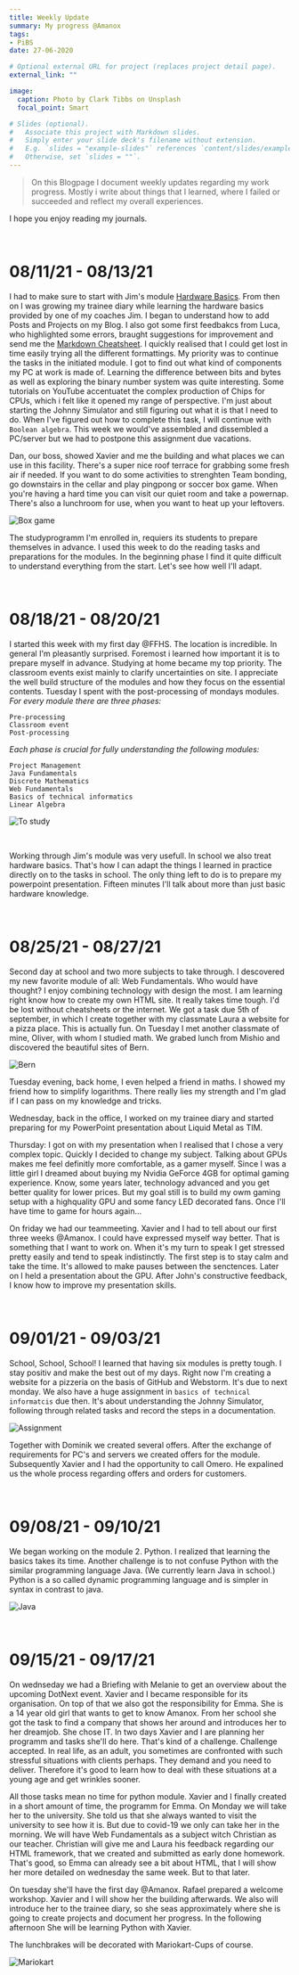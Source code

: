 ```yaml
---
title: Weekly Update
summary: My progress @Amanox
tags:
- PiBS
date: 27-06-2020

# Optional external URL for project (replaces project detail page).
external_link: ""

image:
  caption: Photo by Clark Tibbs on Unsplash
  focal_point: Smart

# Slides (optional).
#   Associate this project with Markdown slides.
#   Simply enter your slide deck's filename without extension.
#   E.g. `slides = "example-slides"` references `content/slides/example-slides.md`.
#   Otherwise, set `slides = ""`.
---
```

> On this Blogpage I document weekly updates regarding my work progress. Mostly i write about things that I learned, where I failed or succeeded and reflect my overall experiences.

I hope you enjoy reading my journals.

<br>

08/11/21 - 08/13/21
======================

I had to make sure to start with Jim's module [Hardware Basics](https://yonea-koch.netlify.app/project/hardware-basics/). From then on I was growing my trainee diary while learning the hardware basics provided by one of my coaches Jim. I began to understand how to add Posts and Projects on my Blog. I also got some first feedbakcs from Luca, who highlighted some errors, braught suggestions for improvement and send me the [Markdown Cheatsheet](https://github.com/adam-p/markdown-here/wiki/Markdown-Cheatsheet#code). I quickly realised that I could get lost in time easily trying all the different formattings. My priority was to continue the tasks in the initiated module. I got to find out what kind of components my PC at work is made of. Learning the difference between bits and bytes as well as exploring the binary number system was quite interesting. Some tutorials on YouTube accentuatet the complex production of Chips for CPUs, which i felt like it opened my range of perspective. I'm just about starting the Johnny Simulator and still figuring out what it is that I need to do. When I've figured out how to complete this task, I will continue with `Boolean algebra`. This week we would've assembled and dissembled a PC/server but we had to postpone this assignment due vacations.

Dan, our boss, showed Xavier and me the building and what places we can use in this facility. There's a super nice roof terrace for grabbing some fresh air if needed. If you want to do some activities to strenghten Team bonding, go downstairs in the cellar and play pingpong or soccer box game. When you're having a hard time you can visit our quiet room and take a powernap. There's also a lunchroom for use, when you want to heat up your leftovers.

![Box game](boxgame.jpg "<b>Box game</b> (Unsplash: Stefan Steinbauer)")

The studyprogramm I'm enrolled in, requiers its students to prepare themselves in advance. I used this week to do the reading tasks and preparations for the modules. In the beginning phase I find it quite difficult to understand everything from the start. Let's see how well I'll adapt.

<br>

08/18/21 - 08/20/21
======================

I started this week with my first day @FFHS. The location is incredible. In general I'm pleasantly surprised. Foremost i learned how important it is to prepare myself in advance. Studying at home became my top priority. The classroom events exist mainly to clarify uncertainties on site. I appreciate the well build structure of the modules and how they focus on the essential contents. Tuesday I spent with the post-processing of mondays modules. *For every module there are three phases:*  

```
Pre-processing
Classroom event
Post-processing
```

*Each phase is crucial for fully understanding the following modules:*  

```
Project Management
Java Fundamentals
Discrete Mathematics
Web Fundamentals
Basics of technical informatics
Linear Algebra
```

![To study](study.jpg "<b>To study</b> (Unsplash: Gery Wibowo)")

<br>

Working through Jim's module was very usefull. In school we also treat hardware basics. That's how I can adapt the things I learned in practice directly on to the tasks in school. The only thing left to do is to prepare my powerpoint presentation. Fifteen minutes I'll talk about more than just basic hardware knowledge. 

<br>

08/25/21 - 08/27/21
====================

Second day at school and two more subjects to take through. I descovered my new favorite module of all: Web Fundamentals. Who would have thought? I enjoy combining technology with design the most. I am learning right know how to create my own HTML site. It really takes time tough. I'd be lost without cheatsheets or the internet. We got a task due 5th of september, in which I create together with my classmate Laura a website for a pizza place. This is actually fun.
On Tuesday I met another classmate of mine, Oliver, with whom I studied math. We grabed lunch from Mishio and discovered the beautiful sites of Bern. 

![Bern](bern.jpg "<b>Bern</b> (Unsplash: Gül ORL)")

Tuesday evening, back home, I even helped a friend in maths. I showed my friend how to simplify logarithms. There really lies my strength and I'm glad if I can pass on my knowledge and tricks. 

Wednesday, back in the office, I worked on my trainee diary and started preparing for my PowerPoint presentation about Liquid Metal as TIM.

Thursday: I got on with my presentation when I realised that I chose a very complex topic. Quickly I decided to change my subject. Talking about GPUs makes me feel definitly more comfortable, as a gamer myself. Since I was a little girl I dreamed about buying my Nvidia GeForce 4GB for optimal gaming experience. Know, some years later, technology advanced and you get better quality for lower prices. But my goal still is to build my owm gaming setup with a highquality GPU and some fancy LED decorated fans. Once I'll have time to game for hours again...

On friday we had our teammeeting. Xavier and I had to tell about our first three weeks @Amanox. I could have expressed myself way better. That is something that I want to work on. When it's my turn to speak I get stressed pretty easily and tend to speak indistinctly. The first step is to stay calm and take the time. It's allowed to make pauses between the senctences. Later on I held a presentation about the GPU. After John's constructive feedback, I know how to improve my presentation skills.

<br>

09/01/21 - 09/03/21
=====================
School, School, School! I learned that having six modules is pretty tough. I stay positiv and make the best out of my days. Right now I'm creating a website for a pizzeria on the basis of GitHub and Webstorm. It's due to next monday. We also have a huge assignment in `basics of technical informatcis` due then. It's about understanding the Johnny Simulator, following through related tasks and record the steps in a documentation.

![Assignment](paper.jpg "<b>Assignment</b> (Unsplash: Sigmund)")

Together with Dominik we created several offers. After the exchange of requirements for PC's and servers we created offers for the module. Subsequently Xavier and I had the opportunity to call Omero. He expalined us the whole process regarding offers and orders for customers. 

<br>

09/08/21 - 09/10/21
====================
We began working on the module 2. Python. I realized that learning the basics takes its time. Another challenge is to not confuse Python with the similar programming language Java. (We currently learn Java in school.) Python is a so called dynamic programming language and is simpler in syntax in contrast to java. 

![Java](java.jpg "<b>Java</b> (Unsplash: Michiel Leunens)")


<br>

09/15/21 - 09/17/21
======================
On wednseday we had a Briefing with Melanie to get an overview about the upcoming DotNext event. Xavier and I became responsible for its organisation. On top of that we also got the responsibility for Emma. She is a 14 year old girl that wants to get to know Amanox. From her school she got the task to find a company that shows her around and introduces her to her dreamjob. She chose IT. In two days Xavier and I are planning her programm and tasks she'll do here. That's kind of a challenge. Challenge accepted. In real life, as an adult, you sometimes are confronted with such stressful situations with clients perhaps. They demand and you need to deliver. Therefore it's good to learn how to deal with these situations at a young age and get wrinkles sooner.

All those tasks mean no time for python module. Xavier and I finally created in a short amount of time, the programm for Emma. On Monday we will take her to the university. She told us that she always wanted to visit the university to see how it is. But due to covid-19 we only can take her in the morning. We will have Web Fundamentals as a subject witch Christian as our teacher. Christian will give me and Laura his feedback regarding our HTML framework, that we created and submitted as early done homework. That's good, so Emma can already see a bit about HTML, that I will show her more detailed on wednesday the same week. But to that later.

On tuesday she'll have the first day @Amanox. Rafael prepared a welcome workshop. Xavier and I will show her the building afterwards. We also will introduce her to the trainee diary, so she seas approximately where she is going to create projects and document her progress. In the following afternoon She will be learning Python with Xavier. 

The lunchbrakes will be decorated with Mariokart-Cups of course. 

![Mariokart](mario.jpg "<b>Mariokart</b> (Unsplash: Ravi Palwe)")

